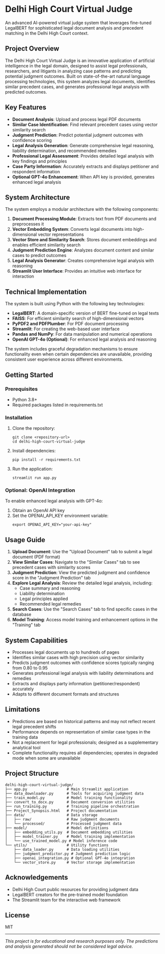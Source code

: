 # Delhi High Court Virtual Judge

An advanced AI-powered virtual judge system that leverages fine-tuned LegalBERT for sophisticated legal document analysis and precedent matching in the Delhi High Court context.

## Project Overview

The Delhi High Court Virtual Judge is an innovative application of artificial intelligence in the legal domain, designed to assist legal professionals, researchers, and litigants in analyzing case patterns and predicting potential judgment outcomes. Built on state-of-the-art natural language processing technologies, this system analyzes legal documents, identifies similar precedent cases, and generates professional legal analysis with predicted outcomes.

## Key Features

- **Document Analysis**: Upload and process legal PDF documents
- **Similar Case Identification**: Find relevant precedent cases using vector similarity search
- **Judgment Prediction**: Predict potential judgment outcomes with confidence scoring
- **Legal Analysis Generation**: Generate comprehensive legal reasoning, liability determination, and recommended remedies
- **Professional Legal Assessment**: Provides detailed legal analysis with key findings and principles
- **Case Party Information**: Accurately extracts and displays petitioner and respondent information
- **Optional GPT-4o Enhancement**: When API key is provided, generates enhanced legal analysis

## System Architecture

The system employs a modular architecture with the following components:

1. **Document Processing Module**: Extracts text from PDF documents and preprocesses it
2. **Vector Embedding System**: Converts legal documents into high-dimensional vector representations
3. **Vector Store and Similarity Search**: Stores document embeddings and enables efficient similarity search
4. **Judgment Prediction Engine**: Analyzes document content and similar cases to predict outcomes
5. **Legal Analysis Generator**: Creates comprehensive legal analysis with reasoning
6. **Streamlit User Interface**: Provides an intuitive web interface for interaction

## Technical Implementation

The system is built using Python with the following key technologies:

- **LegalBERT**: A domain-specific version of BERT fine-tuned on legal texts
- **FAISS**: For efficient similarity search of high-dimensional vectors
- **PyPDF2 and PDFPlumber**: For PDF document processing
- **Streamlit**: For creating the web-based user interface
- **Pandas and NumPy**: For data manipulation and numerical operations
- **OpenAI GPT-4o (Optional)**: For enhanced legal analysis and reasoning

<p align="center">
  
</p>

The system includes graceful degradation mechanisms to ensure functionality even when certain dependencies are unavailable, providing consistent user experience across different environments.

## Getting Started

### Prerequisites

- Python 3.8+
- Required packages listed in requirements.txt

### Installation

1. Clone the repository:
   ```
   git clone <repository-url>
   cd delhi-high-court-virtual-judge
   ```

2. Install dependencies:
   ```
   pip install -r requirements.txt
   ```

3. Run the application:
   ```
   streamlit run app.py
   ```

### Optional: OpenAI Integration

To enable enhanced legal analysis with GPT-4o:

1. Obtain an OpenAI API key
2. Set the OPENAI_API_KEY environment variable:
   ```
   export OPENAI_API_KEY="your-api-key"
   ```

## Usage Guide

1. **Upload Document**: Use the "Upload Document" tab to submit a legal document (PDF format)
2. **View Similar Cases**: Navigate to the "Similar Cases" tab to see precedent cases with similarity scores
3. **Judgment Prediction**: View the predicted judgment and confidence score in the "Judgment Prediction" tab
4. **Explore Legal Analysis**: Review the detailed legal analysis, including:
   - Case summary and reasoning
   - Liability determination
   - Legal principles applied
   - Recommended legal remedies
5. **Search Cases**: Use the "Search Cases" tab to find specific cases in the database
6. **Model Training**: Access model training and enhancement options in the "Training" tab


## System Capabilities

- Processes legal documents up to hundreds of pages
- Identifies similar cases with high precision using vector similarity
- Predicts judgment outcomes with confidence scores typically ranging from 0.80 to 0.95
- Generates professional legal analysis with liability determinations and remedies
- Extracts and displays party information (petitioner/respondent) accurately
- Adapts to different document formats and structures

## Limitations

- Predictions are based on historical patterns and may not reflect recent legal precedent shifts
- Performance depends on representation of similar case types in the training data
- Not a replacement for legal professionals; designed as a supplementary analytical tool
- Complete functionality requires all dependencies; operates in degraded mode when some are unavailable

## Project Structure

```
delhi-high-court-virtual-judge/
├── app.py                  # Main Streamlit application
├── data_downloader.py      # Tools for acquiring judgment data
├── train_model.py          # Model training functionality
├── convert_to_docx.py      # Document conversion utilities
├── run_training.py         # Training pipeline orchestration
├── Project_Synopsis.html   # Project documentation
├── data/                   # Data storage
│   ├── raw/                # Raw judgment documents
│   └── processed/          # Processed judgment data
├── model/                  # Model definitions
│   ├── embedding_utils.py  # Document embedding utilities
│   ├── model_trainer.py    # Model training implementation
│   └── use_trained_model.py # Model inference code
└── utils/                  # Utility functions
    ├── data_loader.py      # Data loading utilities
    ├── judgment_predictor.py # Judgment prediction logic
    ├── openai_integration.py # Optional GPT-4o integration
    └── vector_store.py     # Vector storage implementation
```

## Acknowledgements

- Delhi High Court public resources for providing judgment data
- LegalBERT creators for the pre-trained model foundation
- The Streamlit team for the interactive web framework

## License

MIT

---

*This project is for educational and research purposes only. The predictions and analysis generated should not be considered legal advice.*
